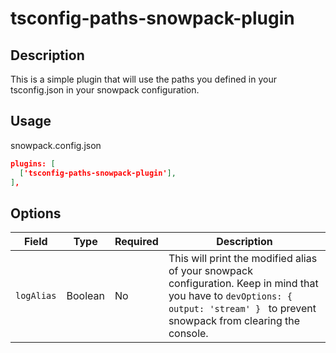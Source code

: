 # tsconfig-paths-snowpack-plugin

## Description
This is a simple plugin that will use the paths you defined in your tsconfig.json in your snowpack configuration.

## Usage

snowpack.config.json
```json
plugins: [
  ['tsconfig-paths-snowpack-plugin'],
],
```
## Options
| Field      | Type    | Required | Description                                                        |
|------------|---------|----------|--------------------------------------------------------------------|
| `logAlias` | Boolean | No       | This will print the modified alias of your snowpack configuration. Keep in mind that you have to `devOptions: { output: 'stream' } ` to prevent snowpack from clearing the console. |